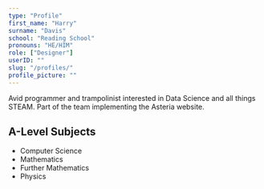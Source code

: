 ```yaml
---
type: "Profile"
first_name: "Harry"
surname: "Davis"
school: "Reading School"
pronouns: "HE/HIM"
role: ["Designer"]
userID: ""
slug: "/profiles/"
profile_picture: ""
---
```


Avid programmer and trampolinist interested in Data Science and all things STEAM. Part of the team implementing the Asteria website.

## A-Level Subjects

- Computer Science
- Mathematics
- Further Mathematics
- Physics
    